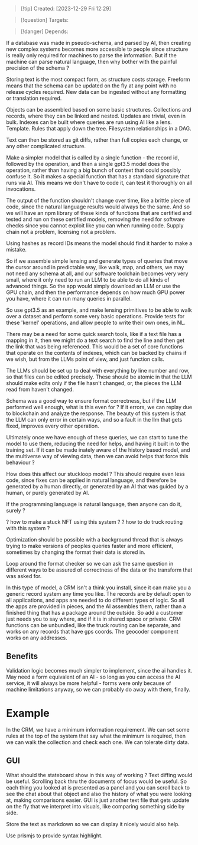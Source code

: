
>[!tip] Created: [2023-12-29 Fri 12:29]

>[!question] Targets: 

>[!danger] Depends: 

If a database was made in pseudo-schema, and parsed by AI, then creating new complex systems becomes more accessible to people since structure is really only required for machines to parse the information.  But if the machine can parse natural language, then why bother with the painful precision of the schema ?

Storing text is the most compact form, as structure costs storage.
Freeform means that the schema can be updated on the fly at any point with no release cycles required.
New data can be ingested without any formatting or translation required.

Objects can be assembled based on some basic structures.  Collections and records, where they can be linked and nested.
Updates are trivial, even in bulk.
Indexes can be built where queries are run using AI like a lens.
Template.
Rules that apply down the tree.
Filesystem relationships in a DAG.

Text can then be stored as git diffs, rather than full copies each change, or any other complicated structure.

Make a simpler model that is called by a single function - the record id, followed by the operation, and then a single gpt3.5 model does the operation, rather than having a big bunch of context that could possibly confuse it.  So it makes a special function that has a standard signature that runs via AI.  This means we don't have to code it, can test it thoroughly on all invocations.

The output of the function shouldn't change over time, like a brittle piece of code, since the natural language results would always be the same.  And so we will have an npm library of these kinds of functions that are certified and tested and run on these certified models, removing the need for software checks since you cannot exploit like you can when running code.  Supply chain not a problem, licensing not a problem.

Using hashes as record IDs means the model should find it harder to make a mistake.

So if we assemble simple lensing and generate types of queries that move the cursor around in predictable way, like walk, map, and others, we may not need any schema at all, and our software toolchain becomes very very small, where it only need to run an LLM to be able to do all kinds of advanced things.  So the app would simply download an LLM or use the GPU chain, and then the performance depends on how much GPU power you have, where it can run many queries in parallel.

So use gpt3.5 as an example, and make lensing primitives to be able to walk over a dataset and perform some very basic operations.  Provide tests for these 'kernel' operations, and allow people to write their own ones, in NL.

There may be a need for some quick search tools, like if a text file has a mapping in it, then we might do a text search to find the line and then get the link that was being referenced.  This would be a set of core functions that operate on the contents of indexes, which can be backed by chains if we wish, but from the LLMs point of view, and just function calls.

The LLMs should be set up to deal with everything by line number and row, so that files can be edited precisely.  These should be atomic in that the LLM should make edits only if the file hasn't changed, or, the pieces the LLM read from haven't changed.

Schema was a good way to ensure format correctness, but if the LLM performed well enough, what is this even for ?  If it errors, we can replay due to blockchain and analyze the response.  The beauty of this system is that the LLM can only error in certain ways, and so a fault in the llm that gets fixed, improves every other operation.

Ultimately once we have enough of these queries, we can start to tune the model to use them, reducing the need for helps, and having it built in to the training set.  If it can be made inately aware of the history based model, and the multiverse way of viewing data, then we can avoid helps that force this behaviour ?

How does this affect our stuckloop model ?  This should require even less code, since fixes can be applied in natural language, and therefore be generated by a human directly, or generated by an AI that was guided by a human, or purely generated by AI.

If the programming language is natural language, then anyone can do it, surely ?

? how to make a stuck NFT using this system ?
? how to do truck routing with this system ?

Optimization should be possible with a background thread that is always trying to make versions of peoples queries faster and more efficient, sometimes by changing the format their data is stored in.

Loop around the format checker so we can ask the same question in different ways to be assured of correctness of the data or the transform that was asked for.

In this type of model, a CRM isn't a think you install, since it can make you a generic record system any time you like.  The records are by default open to all applications, and apps are needed to do different types of logic.  So all the apps are provided in pieces, and the AI assembles them, rather than a finished thing that has a package around the outside.  So add a customer just needs you to say where, and if it is in shared space or private.  CRM functions can be unbundled, like the truck routing can be separate, and works on any records that have gps coords.  The geocoder component works on any addresses.

## Benefits
Validation logic becomes much simpler to implement, since the ai handles it.
May need a form equivalent of an AI - so long as you can access the AI service, it will always be more helpful - forms were only because of machine limitations anyway, so we can probably do away with them, finally.


# Example

In the CRM, we have a minimum information requirement. We can set some rules at the top of the system that say what the minimum is required, then we can walk the collection and check each one.  We can tolerate dirty data.


## GUI
What should the stateboard show in this way of working ?
Text diffing would be useful.
Scrolling back thru the documents of focus would be useful.
So each thing you looked at is presented as a panel and you can scroll back to see the chat about that object and also the history of what you were looking at, making comparisons easier.
GUI is just another text file that gets update on the fly that we interpret into visuals, like comparing something side by side.

Store the text as markdown so we can display it nicely would also help.

Use prismjs to provide syntax highlight.